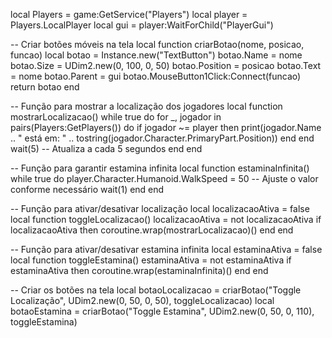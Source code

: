 local Players = game:GetService("Players")
local player = Players.LocalPlayer
local gui = player:WaitForChild("PlayerGui")

-- Criar botões móveis na tela
local function criarBotao(nome, posicao, funcao)
    local botao = Instance.new("TextButton")
    botao.Name = nome
    botao.Size = UDim2.new(0, 100, 0, 50)
    botao.Position = posicao
    botao.Text = nome
    botao.Parent = gui
    botao.MouseButton1Click:Connect(funcao)
    return botao
end

-- Função para mostrar a localização dos jogadores
local function mostrarLocalizacao()
    while true do
        for _, jogador in pairs(Players:GetPlayers()) do
            if jogador ~= player then
                print(jogador.Name .. " está em: " .. tostring(jogador.Character.PrimaryPart.Position))
            end
        end
        wait(5) -- Atualiza a cada 5 segundos
    end
end

-- Função para garantir estamina infinita
local function estaminaInfinita()
    while true do
        player.Character.Humanoid.WalkSpeed = 50 -- Ajuste o valor conforme necessário
        wait(1)
    end
end

-- Função para ativar/desativar localização
local localizacaoAtiva = false
local function toggleLocalizacao()
    localizacaoAtiva = not localizacaoAtiva
    if localizacaoAtiva then
        coroutine.wrap(mostrarLocalizacao)()
    end
end

-- Função para ativar/desativar estamina infinita
local estaminaAtiva = false
local function toggleEstamina()
    estaminaAtiva = not estaminaAtiva
    if estaminaAtiva then
        coroutine.wrap(estaminaInfinita)()
    end
end

-- Criar os botões na tela
local botaoLocalizacao = criarBotao("Toggle Localização", UDim2.new(0, 50, 0, 50), toggleLocalizacao)
local botaoEstamina = criarBotao("Toggle Estamina", UDim2.new(0, 50, 0, 110), toggleEstamina)
